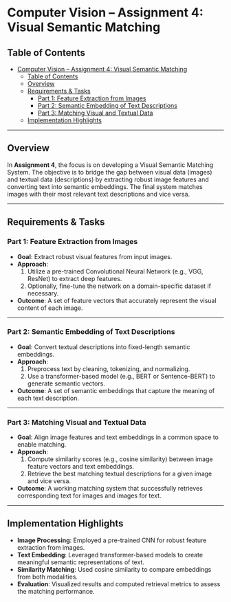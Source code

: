 # Computer Vision – Assignment 4: Visual Semantic Matching

## Table of Contents
- [Computer Vision – Assignment 4: Visual Semantic Matching](#computer-vision--assignment-4-visual-semantic-matching)
  - [Table of Contents](#table-of-contents)
  - [Overview](#overview)
  - [Requirements \& Tasks](#requirements--tasks)
    - [Part 1: Feature Extraction from Images](#part-1-feature-extraction-from-images)
    - [Part 2: Semantic Embedding of Text Descriptions](#part-2-semantic-embedding-of-text-descriptions)
    - [Part 3: Matching Visual and Textual Data](#part-3-matching-visual-and-textual-data)
  - [Implementation Highlights](#implementation-highlights)

---

## Overview
In **Assignment 4**, the focus is on developing a Visual Semantic Matching System. The objective is to bridge the gap between visual data (images) and textual data (descriptions) by extracting robust image features and converting text into semantic embeddings. The final system matches images with their most relevant text descriptions and vice versa.

---

## Requirements & Tasks

### Part 1: Feature Extraction from Images
- **Goal**: Extract robust visual features from input images.
- **Approach**:
  1. Utilize a pre-trained Convolutional Neural Network (e.g., VGG, ResNet) to extract deep features.
  2. Optionally, fine-tune the network on a domain-specific dataset if necessary.
- **Outcome**: A set of feature vectors that accurately represent the visual content of each image.

---

### Part 2: Semantic Embedding of Text Descriptions
- **Goal**: Convert textual descriptions into fixed-length semantic embeddings.
- **Approach**:
  1. Preprocess text by cleaning, tokenizing, and normalizing.
  2. Use a transformer-based model (e.g., BERT or Sentence-BERT) to generate semantic vectors.
- **Outcome**: A set of semantic embeddings that capture the meaning of each text description.

---

### Part 3: Matching Visual and Textual Data
- **Goal**: Align image features and text embeddings in a common space to enable matching.
- **Approach**:
  1. Compute similarity scores (e.g., cosine similarity) between image feature vectors and text embeddings.
  2. Retrieve the best matching textual descriptions for a given image and vice versa.
- **Outcome**: A working matching system that successfully retrieves corresponding text for images and images for text.

---

## Implementation Highlights
- **Image Processing**: Employed a pre-trained CNN for robust feature extraction from images.
- **Text Embedding**: Leveraged transformer-based models to create meaningful semantic representations of text.
- **Similarity Matching**: Used cosine similarity to compare embeddings from both modalities.
- **Evaluation**: Visualized results and computed retrieval metrics to assess the matching performance.
